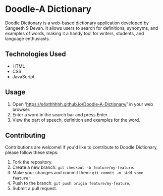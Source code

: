 ﻿# Doodle-A Dictionary

Doodle Dictionary is a web-based dictionary application developed by Sangeeth S Devan. It allows users to search for definitions, synonyms, and examples of words, making it a handy tool for writers, students, and language enthusiasts.

## Technologies Used

- HTML
- CSS
- JavaScript

## Usage

1. Open 'https://s4xthhhhh.github.io/Doodle-A-Dictionary/' in your web browser.
2. Enter a word in the search bar and press Enter.
3. View the part of speech, definition and examples for the word.

## Contributing

Contributions are welcome! If you'd like to contribute to Doodle Dictionary, please follow these steps:

1. Fork the repository.
2. Create a new branch: `git checkout -b feature/my-feature`.
3. Make your changes and commit them: `git commit -m 'Add some feature'`.
4. Push to the branch: `git push origin feature/my-feature`.
5. Submit a pull request.
